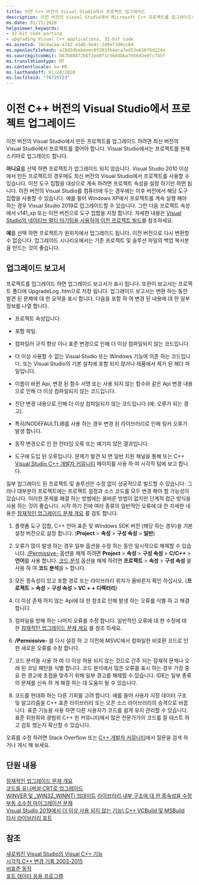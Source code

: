 ```yaml
---
title: 이전 C++ 버전의 Visual Studio에서 프로젝트 업그레이드
description: 이전 버전의 Visual Studio에서 Microsoft C++ 프로젝트를 업그레이드하는 방법.
ms.date: 01/21/2020
helpviewer_keywords:
- 32-bit code porting
- upgrading Visual C++ applications, 32-bit code
ms.assetid: 18cdacaa-4742-43db-9e4c-2d9e73d8cc84
ms.openlocfilehash: a18d2dbabdeec0f283fb4eca7ed52e616f9d224a
ms.sourcegitcommit: b67b08472b6f1ee8f1c5684bba7056d3e0fc745f
ms.translationtype: MT
ms.contentlocale: ko-KR
ms.lasthandoff: 01/24/2020
ms.locfileid: "76725723"
---
```

# <a name="upgrade-c-projects-from-earlier-versions-of-visual-studio"></a>이전 C++ 버전의 Visual Studio에서 프로젝트 업그레이드

이전 버전의 Visual Studio에서 만든 프로젝트를 업그레이드 하려면 최신 버전의 Visual Studio에서 프로젝트를 열어야 합니다. Visual Studio에서는 프로젝트를 현재 스키마로 업그레이드 합니다.

**아니요**를 선택 하면 프로젝트가 업그레이드 되지 않습니다. Visual Studio 2010 이상에서 만든 프로젝트의 경우에도 최신 버전의 Visual Studio에서 프로젝트를 사용할 수 있습니다. 이전 도구 집합을 대상으로 계속 하려면 프로젝트 속성을 설정 하기만 하면 됩니다. 이전 버전의 Visual Studio를 컴퓨터에 두는 경우에는 이후 버전에서 해당 도구 집합을 사용할 수 있습니다. 예를 들어 Windows XP에서 프로젝트를 계속 실행 해야 하는 경우 Visual Studio 2019로 업그레이드할 수 있습니다. 그런 다음 프로젝트 속성에서 v141_xp 또는 이전 버전으로 도구 집합을 지정 합니다. 자세한 내용은 [Visual Studio의 네이티브 멀티 타기팅을 사용하여 이전 프로젝트 빌드](use-native-multi-targeting.md)를 참조하세요.

**예**를 선택 하면 프로젝트가 원위치에서 업그레이드 됩니다. 이전 버전으로 다시 변환할 수 없습니다. 업그레이드 시나리오에서는 기존 프로젝트 및 솔루션 파일의 백업 복사본을 만드는 것이 좋습니다.

## <a name="upgrade-reports"></a>업그레이드 보고서

프로젝트를 업그레이드 하면 업그레이드 보고서가 표시 됩니다. 또한이 보고서는 프로젝트 폴더에 UpgradeLog .htm으로 저장 됩니다. 업그레이드 보고서는 변환 하는 동안 발견 된 문제에 대 한 요약을 표시 합니다. 다음을 포함 하 여 변경 된 내용에 대 한 일부 정보를 나열 합니다.

- 프로젝트 속성입니다.

- 포함 파일.

- 컴파일러 규칙 향상 이나 표준 변경으로 인해 더 이상 컴파일되지 않는 코드입니다.

- 더 이상 사용할 수 없는 Visual Studio 또는 Windows 기능에 의존 하는 코드입니다. 또는 Visual Studio의 기본 설치에 포함 되지 않거나 제품에서 제거 된 헤더 파일입니다.

- 이름이 바뀐 Api, 변경 된 함수 서명 또는 사용 되지 않는 함수와 같은 Api 변경 내용으로 인해 더 이상 컴파일되지 않는 코드입니다.

- 진단 변경 내용으로 인해 더 이상 컴파일되지 않는 코드입니다 (예: 오류가 되는 경고).

- 특히/NODEFAULTLIB를 사용 하는 경우 변경 된 라이브러리로 인해 링커 오류가 발생 합니다.

- 동작 변경으로 인 한 런타임 오류 또는 예기치 않은 결과입니다.

- 도구에 도입 된 오류입니다. 문제가 발견 되 면 일반 지원 채널을 통해 또는 C++ [Visual Studio C++ 개발자 커뮤니티](https://developercommunity.visualstudio.com/spaces/62/index.html) 페이지를 사용 하 여 시각적 팀에 보고 합니다.

일부 업그레이드 된 프로젝트 및 솔루션은 수정 없이 성공적으로 빌드할 수 있습니다. 그러나 대부분의 프로젝트에는 프로젝트 설정과 소스 코드를 모두 변경 해야 할 가능성이 있습니다. 이러한 문제를 해결 하는 방법에는 올바른 방법이 없지만 단계적 접근 방식을 사용 하는 것이 좋습니다. 시작 하기 전에 여러 종류의 일반적인 오류에 대 한 자세한 내용은 [잠재적인 업그레이드 문제 개요](../porting/overview-of-potential-upgrade-issues-visual-cpp.md) 를 검토 합니다.

1. 플랫폼 도구 집합, C++ 언어 표준 및 Windows SDK 버전 (해당 하는 경우)을 기본 설정 버전으로 설정 합니다. (**Project** > **속성** > **구성 속성** > **일반**)

1. 오류가 많이 발생 하는 경우 일부 옵션을 수정 하는 동안 일시적으로 해제할 수 있습니다. [/Permissive-](../build/reference/permissive-standards-conformance.md) 옵션을 해제 하려면 **Project** > **속성** > **구성 속성** > **C/C++**  > **언어**를 사용 합니다. [코드 분석](/visualstudio/code-quality/code-analysis-for-c-cpp-overview) 옵션을 해제 하려면 **프로젝트** > **속성** > **구성 속성** 을 사용 하 여 **코드 분석**을 > 합니다.

1. 모든 종속성이 있고 포함 경로 또는 라이브러리 위치가 올바른지 확인 하십시오. (**프로젝트** > **속성** > **구성 속성** > **VC + + 디렉터리**)

1. 더 이상 존재 하지 않는 Api에 대 한 참조로 인해 발생 하는 오류를 식별 하 고 해결 합니다.

1. 컴파일을 방해 하는 나머지 오류를 수정 합니다. 일반적인 오류에 대 한 수정에 대 한 [잠재적인 업그레이드 문제 개요](../porting/overview-of-potential-upgrade-issues-visual-cpp.md) 를 참조 하세요.

1. **/Permissive-** 를 다시 설정 하 고 이전에 MSVC에서 컴파일한 비호환 코드로 인 한 새로운 오류를 수정 합니다.

1. 코드 분석을 사용 하 여 더 이상 허용 되지 않는 것으로 간주 되는 잠재적 문제나 오래 된 코딩 패턴을 식별 합니다. 코드 분석에서 많은 오류를 표시 하는 경우 가장 중요 한 경고에 초점을 맞추기 위해 일부 경고를 해제할 수 있습니다. IDE는 일부 종류의 문제를 신속 하 게 해결 하는 데 도움이 될 수 있습니다.

1. 코드를 현대화 하는 다른 기회를 고려 합니다. 예를 들어 사용자 지정 데이터 구조 및 알고리즘을 C++ 표준 라이브러리 또는 오픈 소스 라이브러리의 승격으로 바꿉니다. 표준 기능을 사용 하면 다른 사용자가 코드를 쉽게 유지 관리할 수 있습니다. 표준 위원회와 광범위 C++ 한 커뮤니티에서 많은 전문가가이 코드를 잘 테스트 하 고 검토 했는지 확신할 수 있습니다.

오류를 수정 하려면 Stack Overflow 또는 [ C++ 개발자 커뮤니티](https://developercommunity.visualstudio.com/spaces/62/index.html)에서 질문을 검색 하거나 게시 해 보세요.

## <a name="in-this-section"></a>단원 내용

[잠재적인 업그레이드 문제 개요](overview-of-potential-upgrade-issues-visual-cpp.md)\
[코드를 유니버설 CRT로 업그레이드](upgrade-your-code-to-the-universal-crt.md)\
[WINVER 및 _WIN32_WINNT\ 업데이트](modifying-winver-and-win32-winnt.md)
[라이브러리 내부 구조에 대 한 종속성을 수정](fix-your-dependencies-on-library-internals.md)\
[부동 소수점 마이그레이션 문제](floating-point-migration-issues.md)\
[Visual Studio 2019에서 더 이상 사용 되지 않는 기능\ C++ ](features-deprecated-in-visual-studio.md)
[VCBuild 및 MSBuild](build-system-changes.md)\
[타사 라이브러리 포트](porting-third-party-libraries.md)

## <a name="see-also"></a>참조

[새로워진 Visual Studio의 Visual C++ 기능](../overview/what-s-new-for-visual-cpp-in-visual-studio.md)\
[시각적 C++ 변경 기록 2003-2015](../porting/visual-cpp-change-history-2003-2015.md)\
[비표준 동작](../cpp/nonstandard-behavior.md)\
[포트 데이터 응용 프로그램](../data/data-access-programming-mfc-atl.md)
